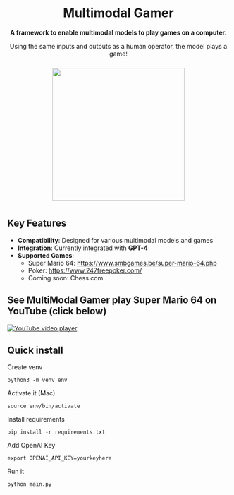 <h1 align="center">Multimodal Gamer</h1>

<p align="center">
  <strong>A framework to enable multimodal models to play games on a computer.</strong>
</p>
<p align="center">
  Using the same inputs and outputs as a human operator, the model plays a game!
</p>
<div align="center">
  <img src="https://github.com/joshbickett/multimodal-gamer/assets/42594239/f9fd7238-2d4c-46a0-94a4-484afb214375" width="300"  style="margin: 10px;"/>
</div>

## Key Features
- **Compatibility**: Designed for various multimodal models and games
- **Integration**: Currently integrated with **GPT-4**
- **Supported Games**:
  - Super Mario 64: https://www.smbgames.be/super-mario-64.php
  - Poker: https://www.247freepoker.com/
  - Coming soon: Chess.com

## See MultiModal Gamer play Super Mario 64 on YouTube (click below)

[![YouTube video player](https://img.youtube.com/vi/9Znt4dMAB7U/0.jpg)](https://www.youtube.com/watch?v=9Znt4dMAB7U)

## Quick install

Create venv
```
python3 -m venv env
```
Activate it (Mac)
```
source env/bin/activate
```
Install requirements
```
pip install -r requirements.txt
```
Add OpenAI Key
```
export OPENAI_API_KEY=yourkeyhere
```
Run it
```
python main.py
```

